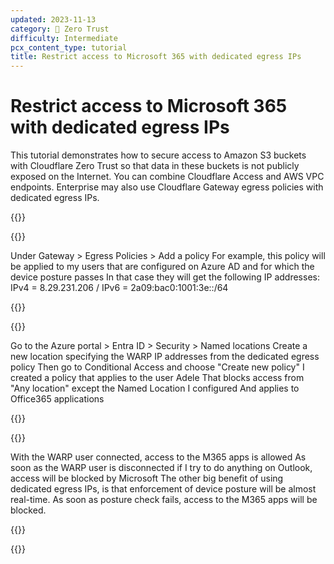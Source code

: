 ```yaml
---
updated: 2023-11-13
category: 🔐 Zero Trust
difficulty: Intermediate
pcx_content_type: tutorial
title: Restrict access to Microsoft 365 with dedicated egress IPs
---
```


# Restrict access to Microsoft 365 with dedicated egress IPs

This tutorial demonstrates how to secure access to Amazon S3 buckets with Cloudflare Zero Trust so that data in these buckets is not publicly exposed on the Internet. You can combine Cloudflare Access and AWS VPC endpoints. Enterprise may also use Cloudflare Gateway egress policies with dedicated egress IPs.

{{<tutorial>}}

{{<tutorial-step title="Create egress policy in Cloudflare ZT dash">}}

Under Gateway > Egress Policies > Add a policy
For example, this policy will be applied to my users that are configured on Azure AD and for which the device posture passes
In that case they will get the following IP addresses: IPv4 = 8.29.231.206 / IPv6 = 2a09:bac0:1001:3e::/64

{{</tutorial-step>}}

{{<tutorial-step title="Create conditional access policy in Azure AD (aka Entra ID)">}}

Go to the Azure portal > Entra ID > Security > Named locations
Create a new location specifying the WARP IP addresses from the dedicated egress policy
Then go to Conditional Access and choose "Create new policy"
I created a policy that applies to the user Adele
That blocks access from "Any location" except the Named Location I configured
And applies to Office365 applications

{{</tutorial-step>}}

{{<tutorial-step title="Test connectivity">}}

With the WARP user connected, access to the M365 apps is allowed
As soon as the WARP user is disconnected if I try to do anything on Outlook, access will be blocked by Microsoft
The other big benefit of using dedicated egress IPs, is that enforcement of device posture will be almost real-time. As soon as posture check fails, access to the M365 apps will be blocked.

{{</tutorial-step>}}

{{</tutorial>}}
